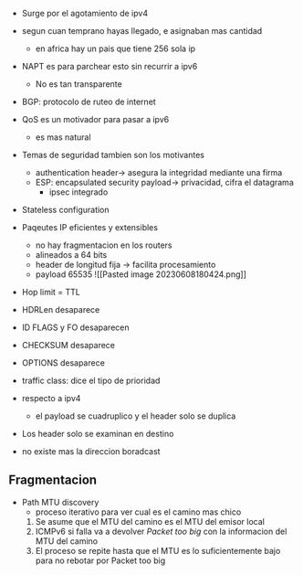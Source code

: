 - Surge por el agotamiento de ipv4
- segun cuan temprano hayas llegado, e asignaban mas cantidad
	- en africa hay un pais que tiene 256 sola ip
- NAPT es para parchear esto sin recurrir a ipv6
	- No es tan transparente
- BGP: protocolo de ruteo de internet
- QoS es un motivador para pasar a ipv6
	- es mas natural
- Temas de seguridad tambien son los motivantes
	- authentication header-> asegura la integridad mediante una firma
	- ESP: encapsulated security payload-> privacidad, cifra el datagrama
		- ipsec integrado
- Stateless configuration
- Paqeutes IP eficientes y extensibles
	- no hay fragmentacion en los routers
	- alineados a 64 bits
	- header de longitud fija -> facilita procesamiento
	- payload 65535
![[Pasted image 20230608180424.png]]

- Hop limit = TTL
- HDRLen desaparece
- ID FLAGS y FO desaparecen
- CHECKSUM desaparece
- OPTIONS desaparece
- traffic class: dice el tipo de prioridad
- respecto a ipv4
	- el payload se cuadruplico y el header solo se duplica
- Los header solo se examinan en destino
- no existe mas la direccion boradcast

## Fragmentacion

- Path MTU discovery
	- proceso iterativo para ver cual es el camino mas chico
	1. Se asume que el MTU del camino es el MTU del emisor local
	2. ICMPv6 si falla va a devolver *Packet too big* con la informacion del MTU del camino
	3. El proceso se repite hasta que el MTU es lo suficientemente bajo para no rebotar por Packet too big